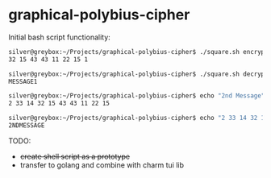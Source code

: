 # graphical-polybius-cipher

Initial bash script functionality:
```bash
silver@greybox:~/Projects/graphical-polybius-cipher$ ./square.sh encrypt Message1
32 15 43 43 11 22 15 1

silver@greybox:~/Projects/graphical-polybius-cipher$ ./square.sh decrypt "32 15 43 43 11 22 15 1"
MESSAGE1

silver@greybox:~/Projects/graphical-polybius-cipher$ echo "2nd Message" | ./square.sh enc
2 33 14 32 15 43 43 11 22 15

silver@greybox:~/Projects/graphical-polybius-cipher$ echo "2 33 14 32 15 43 43 11 22 15" | ./square.sh dec
2NDMESSAGE
```

TODO:
- ~~create shell script as a prototype~~
- transfer to golang and combine with charm tui lib
